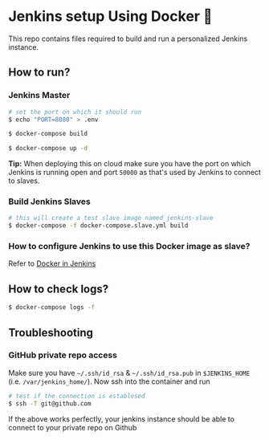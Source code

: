 # Jenkins setup Using Docker 🐳

This repo contains files required to build and run a personalized Jenkins instance.

## How to run?
### Jenkins Master
```sh
# set the port on which it should run
$ echo "PORT=8080" > .env

$ docker-compose build

$ docker-compose up -d
```

**Tip:** When deploying this on cloud make sure you have the port on which Jenkins is running open and port `50000` as that's used by Jenkins to connect to slaves.


### Build Jenkins Slaves
```sh
# this will create a test slave image named jenkins-slave
$ docker-compose -f docker-compose.slave.yml build
```

### How to configure Jenkins to use this Docker image as slave?
Refer to [Docker in Jenkins](DOCKER-IN-JENKINS.md)

## How to check logs?
```sh
$ docker-compose logs -f
```

## Troubleshooting

### GitHub private repo access
Make sure you have `~/.ssh/id_rsa` & `~/.ssh/id_rsa.pub` in `$JENKINS_HOME` (i.e. `/var/jenkins_home/`).
Now ssh into the container and run
```sh
# test if the connection is establesed
$ ssh -T git@github.com
```

If the above works perfectly, your jenkins instance should be able to connect to your private repo on Github